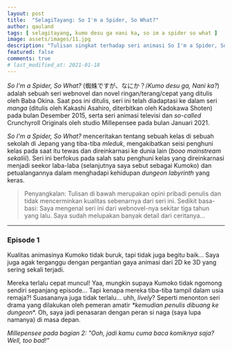 ```yaml
---
layout: post
title:  "SelagiTayang: So I'm a Spider, So What?"
author: qauland
tags: [ selagitayang, kumo desu ga nani ka, so im a spider so what ]
image: assets/images/11.jpg
description: "Tulisan singkat terhadap seri animasi So I'm a Spider, So What?"
featured: false
comments: true
# last_modified_at: 2021-01-18
---
```


*So I'm a Spider, So What?* (蜘蛛ですが、なにか？/*Kumo desu ga, Nani ka?*) adalah sebuah seri webnovel dan novel ringan/terang/cepat yang ditulis oleh Baba Okina. Saat pos ini ditulis, seri ini telah diadaptasi ke dalam seri *manga* (ditulis oleh Kakashi Asahiro, diterbitkan oleh Kadokawa Shoten) pada bulan Desember 2015, serta seri animasi televisi dan *so-called* Crunchyroll Originals oleh studio Millepensee pada bulan Januari 2021.

*So I'm a Spider, So What?* menceritakan tentang sebuah kelas di sebuah sekolah di Jepang yang tiba-tiba *mleduk*, mengakibatkan seisi penghuni kelas pada saat itu tewas dan direinkarnasi ke dunia lain (*booo mainstream sekaliii*). Seri ini berfokus pada salah satu penghuni kelas yang direinkarnasi menjadi seekor laba-laba (selanjutnya saya sebut sebagai Kumoko) dan petualangannya dalam menghadapi kehidupan *dungeon labyrinth* yang keras.

> Penyangkalan: Tulisan di bawah merupakan opini pribadi penulis dan tidak mencerminkan kualitas sebenarnya dari seri ini. Sedikit basa-basi: Saya mengenal seri ini dari webnovel-nya sekitar tiga tahun yang lalu. Saya sudah melupakan banyak detail dari ceritanya...

---

### Episode 1

Kualitas animasinya Kumoko tidak buruk, tapi tidak juga begitu baik... Saya juga agak terganggu dengan pergantian gaya animasi dari 2D ke 3D yang sering sekali terjadi.

Mereka terlalu cepat muncul! Yaa, mungkin supaya Kumoko tidak ngomong sendiri sepanjang episode... Tapi kenapa mereka tiba-tiba tampil dalam usia remaja?! Suasananya juga tidak terlalu... uhh, *lively*? Seperti menonton seri drama yang dilakukan oleh pemeran amatir *\*kemudian penulis dibuang ke dungeon*\*. Oh, saya jadi penasaran dengan peran si naga (saya lupa namanya) di masa depan.

*Millepensee pada bagian 2: "Ooh, jadi kamu cuma baca komiknya saja? Well, too bad!"*
